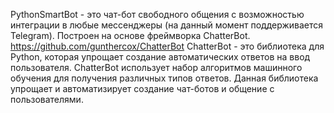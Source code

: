 PythonSmartBot - это чат-бот свободного общения с возможностью интеграции в любые мессенджеры (на данный момент поддерживается Telegram).
Построен на основе фреймворка ChatterBot. https://github.com/gunthercox/ChatterBot
ChatterBot - это библиотека для Python, которая упрощает создание автоматических ответов на ввод пользователя. ChatterBot использует набор алгоритмов машинного обучения для получения различных типов ответов. Данная библиотека упрощает и автоматизирует создание чат-ботов и общение с пользователями.

